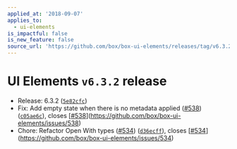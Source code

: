 ```yaml
---
applied_at: '2018-09-07'
applies_to:
  - ui-elements
is_impactful: false
is_new_feature: false
source_url: 'https://github.com/box/box-ui-elements/releases/tag/v6.3.2'
---
```


# UI Elements `v6.3.2` release


* Release: 6.3.2 ([`5e82cfc`](https://github.com/box/box-ui-elements/commit[`5e82cfc`](https://github.com/box/box-ui-elements/commit/5e82cfc)))
* Fix: Add empty state when there is no metadata applied ([#538](https://github.com/box/box-ui-elements/pull/538)) ([`c05ae6c`](https://github.com/box/box-ui-elements/commit[`c05ae6c`](https://github.com/box/box-ui-elements/commit/c05ae6c))), closes [[#538](https://github.com/box/box-ui-elements/pull/538)](https://github.com/box/box-ui-elements/issues/538)
* Chore: Refactor Open With types ([#534](https://github.com/box/box-ui-elements/pull/534)) ([`d36ecff`](https://github.com/box/box-ui-elements/commit[`d36ecff`](https://github.com/box/box-ui-elements/commit/d36ecff))), closes [[#534](https://github.com/box/box-ui-elements/pull/534)](https://github.com/box/box-ui-elements/issues/534)



